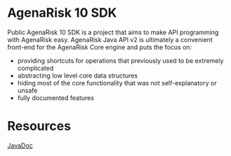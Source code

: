 # AgenaRisk 10 SDK
Public AgenaRisk 10 SDK is a project that aims to make API programming with AgenaRisk easy.
AgenaRisk Java API v2 is ultimately a convenient front-end for the AgenaRisk Core engine and puts the focus on:
- providing shortcuts for operations that previously used to be extremely complicated
- abstracting low level core data structures
- hiding most of the core functionality that was not self-explanatory or unsafe
- fully documented features

# Resources
[JavaDoc](https://agenarisk.github.io/sdk/)
